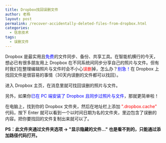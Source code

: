 ```yaml
---
title: Dropbox找回误删文件
author: 老杨
layout: post
permalink: /recover-accidentally-deleted-files-from-dropbox.html
categories:
  - 信息技术
tags:
  - 误删文件
---
```

Dropbox 是最实用且<span style="color: #0000ff;">免费</span>的文件同步、备份、共享工具。在智能机横行的今天，想必已有很多朋友用上 Dropbox 在不同系统间同步分享自己的照片与文件。但有时我们在整理编辑照片与文件时会不小心<span style="color: #ff0000;">误删</span>掉，怎么办？<span style="color: #0000ff;">别急！</span>在 Dropbox 上找回文件是很容易的事情（30天内误删的文件都可以找回）。  


  
进入 Dropbox 主页，在消息里就可找回误删的照片与文件。

另外，如果你<span style="color: #0000ff;">已在 PC 端安装了 Dropbox 且同步过照片与文件</span>，那就更简单啦！

在电脑上，找到你的 Dropbox 文件夹，然后在地址栏上添加<span style="color: #ff0000;"> ".dropbox.cache" </span>代码，按下 Enter 就可以看到一个以时间日期为名的文件夹，里边包含了误删的内容。把你要找回的文件复制出来就可以了。

**PS：此文件夹通过文件夹选项 → "显示隐藏的文件..." 也是看不到的，只能通过添加路径代码打开。**